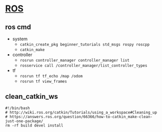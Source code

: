 # [ROS](http://ros.org/)
## ros cmd
* system
  * `catkin_create_pkg beginner_tutorials std_msgs rospy roscpp`
  * `catkin_make`
* controller
    * `rosrun controller_manager controller_manager list`
    * `rosservice call /controller_manager/list_controller_types`
* tf
  * `rosrun tf tf_echo /map /odom`
  * `rosrun tf view_frames`
  
## clean_catkin_ws
```
#!/bin/bash
# http://wiki.ros.org/catkin/Tutorials/using_a_workspace#Cleaning_up
# https://answers.ros.org/question/66366/how-to-catkin_make-clean-just-one-package/
rm -rf build devel install
```
